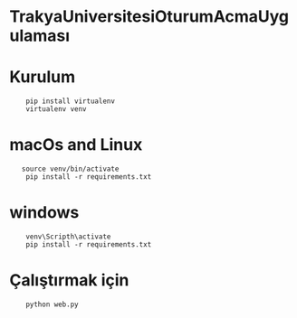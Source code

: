 # TrakyaUniversitesiOturumAcmaUygulaması

# Kurulum

        pip install virtualenv 
        virtualenv venv

# macOs and Linux
       source venv/bin/activate
        pip install -r requirements.txt
# windows
        venv\Scripth\activate
        pip install -r requirements.txt


        
        
#   Çalıştırmak için
        python web.py
